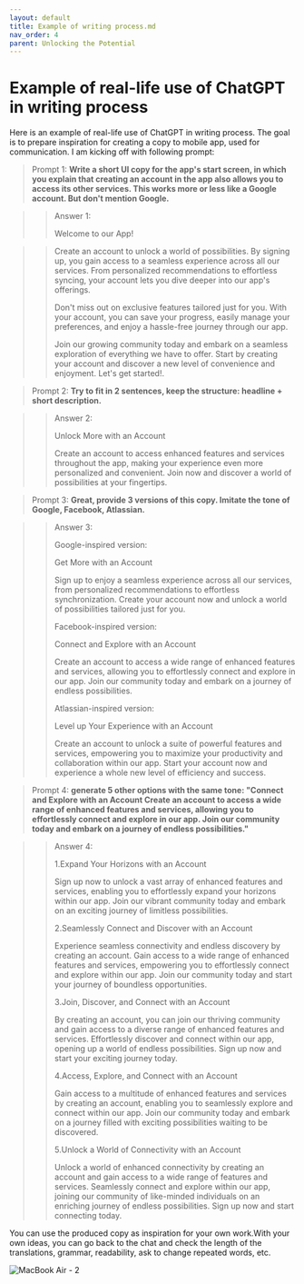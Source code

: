 ```yaml
---
layout: default
title: Example of writing process.md
nav_order: 4
parent: Unlocking the Potential
---
```


# Example of real-life use of ChatGPT in writing process

Here is an example of real-life use of ChatGPT in writing process. The goal is to prepare inspiration for creating a copy to mobile app, used for communication. I am kicking off with following prompt:

>Prompt 1: **Write a short UI copy for the app's start screen, in which you explain that creating an account in the app also allows you to access its other services. This works more or less like a Google account. But don't mention Google.**

>>Answer 1: 
>>
>>Welcome to our App!

>>Create an account to unlock a world of possibilities. By signing up, you gain access to a seamless experience across all our services. From personalized recommendations to effortless syncing, your account lets you dive deeper into our app's offerings.
>>
>>Don't miss out on exclusive features tailored just for you. With your account, you can save your progress, easily manage your preferences, and enjoy a hassle-free journey through our app.
>>
>>Join our growing community today and embark on a seamless exploration of everything we have to offer. Start by creating your account and discover a new level of convenience and enjoyment. Let's get started!.

>Prompt 2: **Try to fit in 2 sentences, keep the structure: headline + short description.**

>>Answer 2:
>>
>>Unlock More with an Account
>>
>>Create an account to access enhanced features and services throughout the app, making your experience even more personalized and convenient. Join now and discover a world of possibilities at your fingertips.

>Prompt 3: **Great, provide 3 versions of this copy. Imitate the tone of Google, Facebook, Atlassian.**

>>Answer 3: 
>>
>>Google-inspired version:
>>
>>Get More with an Account
>>
>>Sign up to enjoy a seamless experience across all our services, from personalized recommendations to effortless synchronization. Create your account now and unlock a world of possibilities tailored just for you.
>>
>>Facebook-inspired version:
>>
>>Connect and Explore with an Account
>>
>>Create an account to access a wide range of enhanced features and services, allowing you to effortlessly connect and explore in our app. Join our community today and embark on a journey of endless possibilities.
>>
>>Atlassian-inspired version:
>>
>>Level up Your Experience with an Account
>>
>>Create an account to unlock a suite of powerful features and services, empowering you to maximize your productivity and collaboration within our app. Start your account now and experience a whole new level of efficiency and success.

>Prompt 4: **generate 5 other options with the same tone: "Connect and Explore with an Account Create an account to access a wide range of enhanced features and services, allowing you to effortlessly connect and explore in our app. Join our community today and embark on a journey of endless possibilities."**

>>Answer 4: 
>>
>>1.Expand Your Horizons with an Account
>>
>>Sign up now to unlock a vast array of enhanced features and services, enabling you to effortlessly expand your horizons within our app. Join our vibrant community today and embark on an exciting journey of limitless possibilities.
>>
>>2.Seamlessly Connect and Discover with an Account
>>
>>Experience seamless connectivity and endless discovery by creating an account. Gain access to a wide range of enhanced features and services, empowering you to effortlessly connect and explore within our app. Join our community today and start your journey of boundless opportunities.
>>
>>3.Join, Discover, and Connect with an Account
>>
>>By creating an account, you can join our thriving community and gain access to a diverse range of enhanced features and services. Effortlessly discover and connect within our app, opening up a world of endless possibilities. Sign up now and start your exciting journey today.
>>
>>4.Access, Explore, and Connect with an Account
>>
>>Gain access to a multitude of enhanced features and services by creating an account, enabling you to seamlessly explore and connect within our app. Join our community today and embark on a journey filled with exciting possibilities waiting to be discovered.
>>
>>5.Unlock a World of Connectivity with an Account
>>
>>Unlock a world of enhanced connectivity by creating an account and gain access to a wide range of features and services. Seamlessly connect and explore within our app, joining our community of like-minded individuals on an enriching journey of endless possibilities. Sign up now and start connecting today.

You can use the produced copy as inspiration for your own work.With your own ideas, you can go back to the chat and check the length of the translations, grammar, readability, ask to change repeated words, etc.

![MacBook Air - 2](https://github.com/Lipkowski/just-the-docs/assets/118655373/7744e9c6-4339-4081-ba84-3cb4b7257760)

